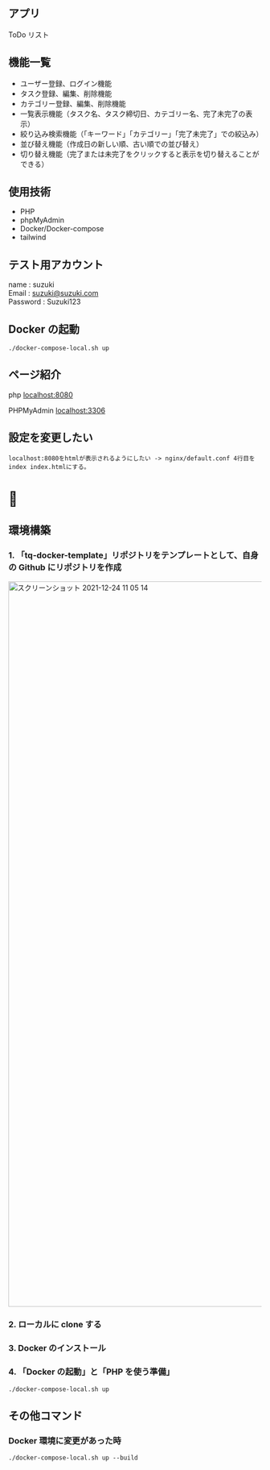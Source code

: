 ## アプリ

ToDo リスト

## 機能一覧

- ユーザー登録、ログイン機能
- タスク登録、編集、削除機能
- カテゴリー登録、編集、削除機能
- 一覧表示機能（タスク名、タスク締切日、カテゴリー名、完了未完了の表示）
- 絞り込み検索機能（「キーワード」「カテゴリー」「完了未完了」での絞込み）
- 並び替え機能（作成日の新しい順、古い順での並び替え）
- 切り替え機能（完了または未完了をクリックすると表示を切り替えることができる）

## 使用技術

- PHP
- phpMyAdmin
- Docker/Docker-compose
- tailwind

## テスト用アカウント

name : suzuki  
Email : suzuki@suzuki.com  
Password : Suzuki123

## Docker の起動

```
./docker-compose-local.sh up
```

## ページ紹介

php
[localhost:8080](http://localhost:8080)

PHPMyAdmin
[localhost:3306](http://localhost:3306)

## 設定を変更したい

```
localhost:8080をhtmlが表示されるようにしたい -> nginx/default.conf 4行目を index index.htmlにする。
```

#

#

#

#

#

#

#

#

#

# 🐳

## 環境構築

### 1. 「tq-docker-template」リポジトリをテンプレートとして、自身の Github にリポジトリを作成

<img width="1440" alt="スクリーンショット 2021-12-24 11 05 14" src="https://user-images.githubusercontent.com/63081802/147306983-b09827a5-cdbd-4061-a1c3-390496b266a8.png">

### 2. ローカルに clone する

### 3. Docker のインストール

### 4. 「Docker の起動」と「PHP を使う準備」

```
./docker-compose-local.sh up
```

## その他コマンド

### Docker 環境に変更があった時

```
./docker-compose-local.sh up --build
```
